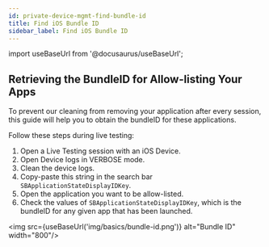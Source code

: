 ```yaml
---
id: private-device-mgmt-find-bundle-id
title: Find iOS Bundle ID
sidebar_label: Find iOS Bundle ID 
---
```


import useBaseUrl from '@docusaurus/useBaseUrl';


## Retrieving the BundleID for Allow-listing Your Apps

To prevent our cleaning from removing your application after every session, this guide will help you to obtain the bundleID for these applications. 

Follow these steps during live testing:

1. Open a Live Testing session with an iOS Device.
2. Open Device logs in VERBOSE mode.
3. Clean the device logs.
4. Copy-paste this string in the search bar `SBApplicationStateDisplayIDKey`.
5. Open the application you want to be allow-listed.
6. Check the values of `SBApplicationStateDisplayIDKey`, which is the bundleID for any given app that has been launched.

<img src={useBaseUrl('img/basics/bundle-id.png')} alt="Bundle ID" width="800"/>

